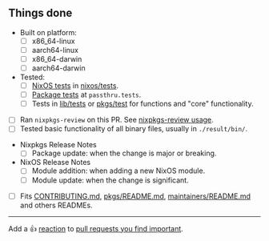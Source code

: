 
<!--
Please summarise your changes and explain why they are necessary here.
-->

## Things done

<!-- Please check what applies. Not all of these are hard requirements. -->

- Built on platform:
  - [ ] x86_64-linux
  - [ ] aarch64-linux
  - [ ] x86_64-darwin
  - [ ] aarch64-darwin
- Tested:
  - [ ] [NixOS tests] in [nixos/tests].
  - [ ] [Package tests] at `passthru.tests`.
  - [ ] Tests in [lib/tests] or [pkgs/test] for functions and "core" functionality.
- [ ] Ran `nixpkgs-review` on this PR. See [nixpkgs-review usage].
- [ ] Tested basic functionality of all binary files, usually in `./result/bin/`.
- Nixpkgs Release Notes
  - [ ] Package update: when the change is major or breaking.
- NixOS Release Notes
  - [ ] Module addition: when adding a new NixOS module.
  - [ ] Module update: when the change is significant.
- [ ] Fits [CONTRIBUTING.md], [pkgs/README.md], [maintainers/README.md] and others READMEs.

[NixOS tests]: https://nixos.org/manual/nixos/unstable/index.html#sec-nixos-tests
[Package tests]: https://github.com/NixOS/nixpkgs/blob/master/pkgs/README.md#package-tests
[nixpkgs-review usage]: https://github.com/Mic92/nixpkgs-review#usage

[CONTRIBUTING.md]: https://github.com/NixOS/nixpkgs/blob/master/CONTRIBUTING.md
[lib/tests]: https://github.com/NixOS/nixpkgs/blob/master/lib/tests
[maintainers/README.md]: https://github.com/NixOS/nixpkgs/blob/master/maintainers/README.md
[nixos/tests]: https://github.com/NixOS/nixpkgs/blob/master/nixos/tests
[pkgs/README.md]: https://github.com/NixOS/nixpkgs/blob/master/pkgs/README.md
[pkgs/test]: https://github.com/NixOS/nixpkgs/blob/master/pkgs/test

---

Add a :+1: [reaction] to [pull requests you find important].

[reaction]: https://github.blog/2016-03-10-add-reactions-to-pull-requests-issues-and-comments/
[pull requests you find important]: https://github.com/NixOS/nixpkgs/pulls?q=is%3Aopen+sort%3Areactions-%2B1-desc
